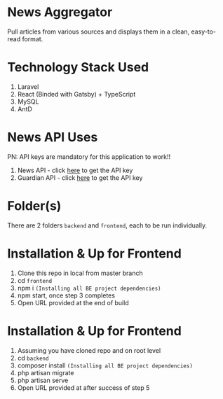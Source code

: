 # News Aggregator

Pull articles from various sources and displays them in a clean, easy-to-read format.

# Technology Stack Used

1. Laravel
2. React (Binded with Gatsby) + TypeScript
3. MySQL
4. AntD

# News API Uses

PN: API keys are mandatory for this application to work!!

1. News API - click [here](https://newsapi.org/docs/get-startedguardain) to get the API key
2. Guardian API - click [here](https://bonobo.capi.gutools.co.uk/register/developer) to get the API key

# Folder(s)

There are 2 folders `backend` and `frontend`, each to be run individually.

# Installation & Up for Frontend

1. Clone this repo in local from master branch
2. cd `frontend`
3. npm i `(Installing all BE project dependencies)`
4. npm start, once step 3 completes
5. Open URL provided at the end of build

# Installation & Up for Frontend

1. Assuming you have cloned repo and on root level
2. cd `backend`
3. composer install `(Installing all BE project dependencies)`
4. php artisan migrate
5. php artisan serve
6. Open URL provided at after success of step 5